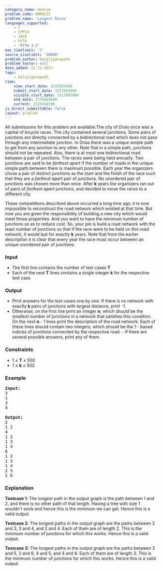```yaml
---
category_name: medium
problem_code: AMRACES
problem_name: 'Longest Races'
languages_supported:
    - C
    - CPP14
    - JAVA
    - PYTH
    - 'PYTH 3.5'
max_timelimit: '2'
source_sizelimit: '50000'
problem_author: balajiganapath
problem_tester: null
date_added: 21-12-2017
tags:
    - balajiganapath
time:
    view_start_date: 1517693400
    submit_start_date: 1517693400
    visible_start_date: 1517693400
    end_date: 1735669800
    current: 1525454396
is_direct_submittable: false
layout: problem
---
```

All submissions for this problem are available.The city of Drais once was a capital of bicycle races. The city contained several junctions. Some pairs of junctions are directly connected by a bidirectional road which does not pass through any intermediate junction. In Drias there was a unique simple path to get from any junction to any other. Note that in a simple path, junctions should not be repeated. Also, there is at most one bidirectional road between a pair of junctions. The races were being held annually. Two junctions are said to be *farthest apart* if the number of roads in the unique simple path between them is maximum possible. Each year the organizers chose a pair of distinct junctions as the start and the finish of the race such that they are a *farthest apart* pair of junctions. No unordered pair of junctions was chosen more than once. After **k** years the organizers ran out of pairs of *farthest apart* junctions, and decided to move the races to a different city.

These competitions described above occurred a long time ago, it is now impossible to reconstruct the road network which existed at that time. But now you are given the responsibility of building a new city which would meet those properties. And you want to have the minimum number of junctions so as to reduce cost. So, your job is build a road network with the least number of junctions so that if the race were to be held on this road network, it would last for exactly **k** years. Note that from the earlier description it is clear that every year the race must occur between an unique unordered pair of junctions.

### Input

- The first line contains the number of test cases **T**
- Each of the next **T** lines contains a single integer **k** for the respective test case

### Output

- Print answers for the test cases one by one. If there is no network with exactly **k** pairs of junctions with largest distance, print -1.
- Otherwise, on the first line print an integer **n**, which should be the smallest number of junctions in a network that satisfies this condition.
On the next **n** - 1 lines print the description of the road network. Each of these lines should contain two integers, which should be the 1 - based indices of junctions connected by the respective road. - If there are several possible answers, print any of them.

### Constraints

- 1 ≤ **T** ≤ 500
- 1 ≤ **k** ≤ 500

### Example

<pre>
<b>Input:</b>
3
1
3
4

<b>Output:</b>
2
1 2
4
1 2
1 3
1 4
6
1 2
1 3
1 4
2 5
2 6
</pre>
### Explanation

**Testcase 1**: The longest path in the output graph is the path between 1 and 2, and there is no other path of that length. Having a tree with size 1 wouldn't work and hence this is the minimum we can get. Hence this is a valid output.

**Testcase 2**: The longest paths in the output graph are the paths between 2 and 3, 3 and 4, and 2 and 4. Each of them are of length 2. This is the minimum number of junctions for which this works. Hence this is a valid output.

**Testcase 3**: The longest paths in the output graph are the paths between 3 and 5, 3 and 6, 4 and 5, and 4 and 6. Each of them are of length 3. This is the minimum number of junctions for which this works. Hence this is a valid output.
